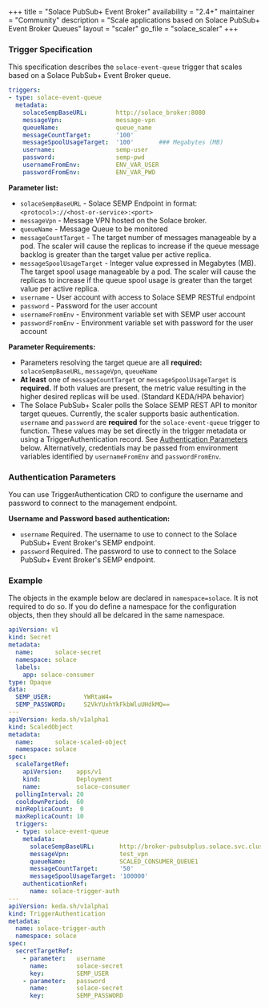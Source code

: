 +++
title = "Solace PubSub+ Event Broker"
availability = "2.4+"
maintainer = "Community"
description = "Scale applications based on Solace PubSub+ Event Broker Queues"
layout = "scaler"
go_file = "solace_scaler"
+++

### Trigger Specification
This specification describes the `solace-event-queue` trigger that scales based on a Solace PubSub+ Event Broker queue.

```yaml
triggers:
- type: solace-event-queue
  metadata:
    solaceSempBaseURL:        http://solace_broker:8080
    messageVpn:               message-vpn
    queueName:                queue_name
    messageCountTarget:       '100'
    messageSpoolUsageTarget:  '100'       ### Megabytes (MB)
    username:                 semp-user
    password:                 semp-pwd
    usernameFromEnv:          ENV_VAR_USER
    passwordFromEnv:          ENV_VAR_PWD
```

**Parameter list:**
- `solaceSempBaseURL` - Solace SEMP Endpoint in format: `<protocol>://<host-or-service>:<port>`
- `messageVpn` - Message VPN hosted on the Solace broker.
- `queueName` - Message Queue to be monitored
- `messageCountTarget` - The target number of messages manageable by a pod. The scaler will cause the replicas to increase if the queue message backlog is greater than the target value per active replica.
- `messageSpoolUsageTarget` - Integer value expressed in Megabytes (MB). The target spool usage manageable by a pod. The scaler will cause the replicas to increase if the queue spool usage is greater than the target value per active replica.
- `username` - User account with access to Solace SEMP RESTful endpoint
- `password` - Password for the user account
- `usernameFromEnv` - Environment variable set with SEMP user account
- `passwordFromEnv` - Environment variable set with password for the user account

**Parameter Requirements:**
- Parameters resolving the target queue are all **required:** `solaceSempBaseURL`, `messageVpn`, `queueName`
- **At least** one of `messageCountTarget` or `messageSpoolUsageTarget` is **required.** If both values are present, the metric value resulting in the higher desired replicas will be used. (Standard KEDA/HPA behavior)
- The Solace PubSub+ Scaler polls the Solace SEMP REST API to monitor target queues. Currently, the scaler supports basic authentication. `username` and `password` are **required** for the `solace-event-queue` trigger to function. These values may be set directly in the trigger metadata or using a TriggerAuthentication record. See [Authentication Parameters](#authentication-parameters) below. Alternatively, credentials may be passed from environment variables identified by `usernameFromEnv` and `passwordFromEnv`.

### Authentication Parameters
You can use TriggerAuthentication CRD to configure the username and password to connect to the management endpoint.

**Username and Password based authentication:**
- `username` Required. The username to use to connect to the Solace PubSub+ Event Broker's SEMP endpoint.
- `password` Required. The password to use to connect to the Solace PubSub+ Event Broker's SEMP endpoint.

### Example
The objects in the example below are declared in `namespace=solace`. It is not required to do so. If you do define a namespace for the configuration objects, then they should all be delcared in the same namespace.

```yaml
apiVersion: v1
kind: Secret
metadata:
  name:      solace-secret
  namespace: solace
  labels:
    app: solace-consumer
type: Opaque
data:
  SEMP_USER:         YWRtaW4=
  SEMP_PASSWORD:     S2VkYUxhYkFkbWluUHdkMQ==
---
apiVersion: keda.sh/v1alpha1
kind: ScaledObject
metadata:
  name:      solace-scaled-object
  namespace: solace
spec:
  scaleTargetRef:
    apiVersion:    apps/v1
    kind:          Deployment
    name:          solace-consumer
  pollingInterval: 20
  cooldownPeriod:  60
  minReplicaCount:  0
  maxReplicaCount: 10
  triggers:
  - type: solace-event-queue
    metadata:
      solaceSempBaseURL:       http://broker-pubsubplus.solace.svc.cluster.local:8080
      messageVpn:              test_vpn
      queueName:               SCALED_CONSUMER_QUEUE1
      messageCountTarget:      '50'
      messageSpoolUsageTarget: '100000'
    authenticationRef: 
      name: solace-trigger-auth
---
apiVersion: keda.sh/v1alpha1
kind: TriggerAuthentication
metadata:
  name: solace-trigger-auth
  namespace: solace
spec:
  secretTargetRef:
    - parameter:   username
      name:        solace-secret
      key:         SEMP_USER
    - parameter:   password
      name:        solace-secret
      key:         SEMP_PASSWORD
```
